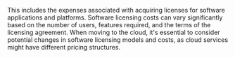 This includes the expenses associated with acquiring licenses for software applications and platforms. Software licensing costs can vary significantly based on the number of users, features required, and the terms of the licensing agreement. When moving to the cloud, it's essential to consider potential changes in software licensing models and costs, as cloud services might have different pricing structures.